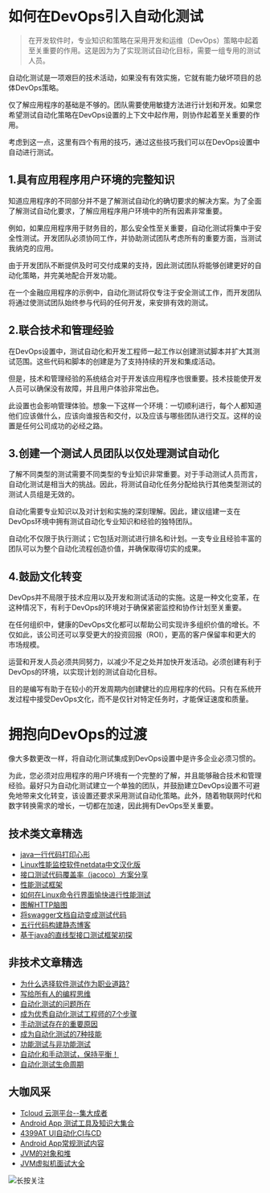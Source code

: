 # 如何在DevOps引入自动化测试



> 在开发软件时，专业知识和策略在采用开发和运维（DevOps）策略中起着至关重要的作用。这是因为为了实现测试自动化目标，需要一组专用的测试人员。

自动化测试是一项艰巨的技术活动，如果没有有效实施，它就有能力破坏项目的总体DevOps策略。

仅了解应用程序的基础是不够的。团队需要使用敏捷方法进行计划和开发。如果您希望测试自动化策略在DevOps设置的上下文中起作用，则协作起着至关重要的作用。

考虑到这一点，这里有四个有用的技巧，通过这些技巧我们可以在DevOps设置中自动进行测试。

## 1.具有应用程序用户环境的完整知识
知道应用程序的不同部分并不是了解测试自动化的确切要求的解决方案。为了全面了解测试自动化要求，了解应用程序用户环境中的所有因素非常重要。

例如，如果应用程序用于财务目的，那么安全性至关重要，自动化测试将集中于安全性测试。开发团队必须协同工作，并协助测试团队考虑所有的重要方面，当测试我纳克的应用。

由于开发团队不断提供及时可交付成果的支持，因此测试团队将能够创建更好的自动化策略，并完美地配合开发功能。

在一个金融应用程序的示例中，自动化测试将仅专注于安全测试工作，而开发团队将通过使测试团队始终参与代码的任何开发，来安排有效的测试。

## 2.联合技术和管理经验
在DevOps设置中，测试自动化和开发工程师一起工作以创建测试脚本并扩大其测试范围。这些代码和脚本的创建是为了支持持续的开发和集成活动。

但是，技术和管理经验的系统结合对于开发该应用程序也很重要。技术技能使开发人员可以确保没有故障，并且用户体验非常出色。

此设置也会影响管理体验。想象一下这样一个环境：一切顺利进行，每个人都知道他们应该做什么，应该向谁报告和交付，以及应该与哪些团队进行交互。这样的设置是任何公司成功的必经之路。

## 3.创建一个测试人员团队以仅处理测试自动化
了解不同类型的测试需要不同类型的专业知识非常重要。对于手动测试人员而言，自动化测试是相当大的挑战。因此，将测试自动化任务分配给执行其他类型测试的测试人员组是无效的。

自动化需要专业知识以及对计划和实施的深刻理解。因此，建议组建一支在DevOps环境中拥有测试自动化专业知识和经验的独特团队。

自动化不仅限于执行测试；它包括对测试进行排名和计划。一支专业且经验丰富的团队可以为整个自动化流程创造价值，并确保取得切实的成果。

## 4.鼓励文化转变
DevOps并不局限于技术应用以及开发和测试活动的实施。这是一种文化变革，在这种情况下，有利于DevOps的环境对于确保紧密监控和协作计划至关重要。

在任何组织中，健康的DevOps文化都可以帮助公司实现许多组织价值的增长。不仅如此，该公司还可以享受更大的投资回报（ROI），更高的客户保留率和更大的市场规模。

运营和开发人员必须共同努力，以减少不足之处并加快开发活动。必须创建有利于DevOps的环境，以实现计划的测试自动化目标。

目的是编写有助于在较小的开发周期内创建健壮的应用程序的代码。只有在系统开发过程中接受DevOps文化，而不是仅针对特定任务时，才能保证速度和质量。

# 拥抱向DevOps的过渡
像大多数更改一样，将自动化测试集成到DevOps设置中是许多企业必须习惯的。

为此，您必须对应用程序的用户环境有一个完整的了解，并且能够融合技术和管理经验。最好只为自动化测试建立一个单独的团队，并鼓励建立DevOps设置不可避免地带来文化转变，该设置还要求采用测试自动化策略。此外，随着物联网时代和数字转换需求的增长，一切都在加速，因此拥有DevOps至关重要。

## 技术类文章精选

- [java一行代码打印心形](https://mp.weixin.qq.com/s/QPSryoSbViVURpSa9QXtpg)
- [Linux性能监控软件netdata中文汉化版](https://mp.weixin.qq.com/s/fdXtK-5WwKnxjLZdyg6-nA)
- [接口测试代码覆盖率（jacoco）方案分享](https://mp.weixin.qq.com/s/D73Sq6NLjeRKN8aCpGLOjQ)
- [性能测试框架](https://mp.weixin.qq.com/s/3_09j7-5ex35u30HQRyWug)
- [如何在Linux命令行界面愉快进行性能测试](https://mp.weixin.qq.com/s/fwGqBe1SpA2V0lPfAOd04Q)
- [图解HTTP脑图](https://mp.weixin.qq.com/s/100Vm8FVEuXs0x6rDGTipw)
- [将swagger文档自动变成测试代码](https://mp.weixin.qq.com/s/SY8mVenj0zMe5b47GS9VSQ)
- [五行代码构建静态博客](https://mp.weixin.qq.com/s/hZnimJOg5OqxRSDyFvuiiQ)
- [基于java的直线型接口测试框架初探](https://mp.weixin.qq.com/s/xhg4exdb1G18-nG5E7exkQ)

## 非技术文章精选
- [为什么选择软件测试作为职业道路?](https://mp.weixin.qq.com/s/o83wYvFUvy17kBPLDO609A)
- [写给所有人的编程思维](https://mp.weixin.qq.com/s/Oj33UCnYfbUgzsBzEm2GPQ)
- [自动化测试的问题所在](https://mp.weixin.qq.com/s/BhvD7BnkBU8hDBsGUWok6g)
- [成为优秀自动化测试工程师的7个步骤](https://mp.weixin.qq.com/s/wdw1l4AZnPpdPBZZueCcnw)
- [手动测试存在的重要原因](https://mp.weixin.qq.com/s/mW5vryoJIkeskZLkBPFe0Q)
- [成为自动化测试的7种技能](https://mp.weixin.qq.com/s/e-HAGMO0JLR7VBBWLvk0dQ)
- [功能测试与非功能测试](https://mp.weixin.qq.com/s/oJ6PJs1zO0LOQSTRF6M6WA)
- [自动化和手动测试，保持平衡！](https://mp.weixin.qq.com/s/mMr_4C98W_FOkks2i2TiCg)
- [自动化测试生命周期](https://mp.weixin.qq.com/s/SH-vb2RagYQ3sfCY8QM5ew)

## 大咖风采
- [Tcloud 云测平台--集大成者](https://mp.weixin.qq.com/s/29sEO39_NyDiJr-kY5ufdw)
- [Android App 测试工具及知识大集合](https://mp.weixin.qq.com/s/Xk9rCW8whXOTAQuCfhZqTg)
- [4399AT UI自动化CI与CD](https://mp.weixin.qq.com/s/cVwg8ddnScWPX4uldsJ0fA)
- [Android App常规测试内容](https://mp.weixin.qq.com/s/tweeoS5wTqK3k7R2TVuDXA)
- [JVM的对象和堆](https://mp.weixin.qq.com/s/iNDpTz3gBK3By_bvUnrWOA)
- [JVM虚拟机面试大全](https://mp.weixin.qq.com/s/WPll-3ZvYrS7J7Cl8MuzhA)

![长按关注](https://mmbiz.qpic.cn/mmbiz_jpg/13eN86FKXzBEASPySoVdOFmP12QUIWAQms664L0b82nic8BRIlufg0QibzXNnoibZp8yqhU9Pv0hXjKtqrGof8kMA/640?wx_fmt=jpeg&tp=webp&wxfrom=5&wx_lazy=1&wx_co=1)
